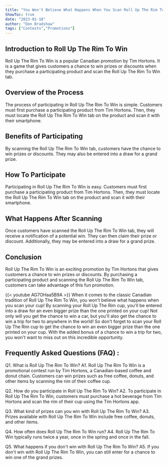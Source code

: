 ```yaml
---
title: "You Won't Believe What Happens When You Scan Roll Up The Rim To Win!"
ShowToc: true 
date: "2023-01-18"
author: "Don Bradshaw" 
tags: ["Contests","Promotions"]
---
```

## Introduction to Roll Up The Rim To Win

Roll Up The Rim To Win is a popular Canadian promotion by Tim Hortons. It is a game that gives customers a chance to win prizes or discounts when they purchase a participating product and scan the Roll Up The Rim To Win tab.

## Overview of the Process

The process of participating in Roll Up The Rim To Win is simple. Customers must first purchase a participating product from Tim Hortons. Then, they must locate the Roll Up The Rim To Win tab on the product and scan it with their smartphone.

## Benefits of Participating

By scanning the Roll Up The Rim To Win tab, customers have the chance to win prizes or discounts. They may also be entered into a draw for a grand prize.

## How To Participate

Participating in Roll Up The Rim To Win is easy. Customers must first purchase a participating product from Tim Hortons. Then, they must locate the Roll Up The Rim To Win tab on the product and scan it with their smartphone.

## What Happens After Scanning

Once customers have scanned the Roll Up The Rim To Win tab, they will receive a notification of a potential win. They can then claim their prize or discount. Additionally, they may be entered into a draw for a grand prize.

## Conclusion

Roll Up The Rim To Win is an exciting promotion by Tim Hortons that gives customers a chance to win prizes or discounts. By purchasing a participating product and scanning the Roll Up The Rim To Win tab, customers can take advantage of this fun promotion.

{{< youtube AG7OHaa5B9A >}} 
When it comes to the classic Canadian tradition of Roll Up The Rim To Win, you won't believe what happens when you scan your cup! By scanning your Roll Up The Rim cup, you'll be entered into a draw for an even bigger prize than the one printed on your cup! Not only will you get the chance to win a car, but you'll also get the chance to win a trip for two to anywhere in the world! So don't forget to scan your Roll Up The Rim cup to get the chance to win an even bigger prize than the one printed on your cup. With the added bonus of a chance to win a trip for two, you won't want to miss out on this incredible opportunity.

## Frequently Asked Questions (FAQ) :
Q1. What is Roll Up The Rim To Win?
A1. Roll Up The Rim To Win is a promotional contest run by Tim Hortons, a Canadian-based coffee and donut chain. Customers can win prizes such as free coffee, donuts, and other items by scanning the rim of their coffee cup.

Q2. How do you participate in Roll Up The Rim To Win?
A2. To participate in Roll Up The Rim To Win, customers must purchase a hot beverage from Tim Hortons and scan the rim of their cup using the Tim Hortons app.

Q3. What kind of prizes can you win with Roll Up The Rim To Win?
A3. Prizes available with Roll Up The Rim To Win include free coffee, donuts, and other items.

Q4. How often does Roll Up The Rim To Win run?
A4. Roll Up The Rim To Win typically runs twice a year, once in the spring and once in the fall.

Q5. What happens if you don't win with Roll Up The Rim To Win?
A5. If you don't win with Roll Up The Rim To Win, you can still enter for a chance to win one of the grand prizes.


